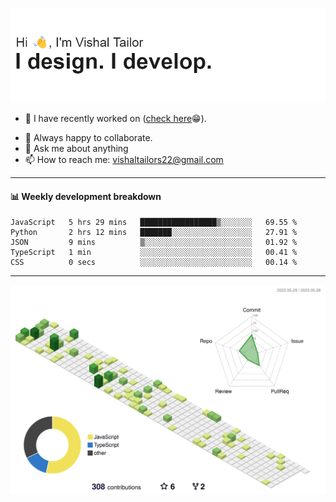 ![Hi, I'm Vishal Tailor. I design. I develop.](https://github.com/vishaltailors/vishaltailors/blob/main/header.png?raw=true)

- 🔭 I have recently worked on ([check here](https://vishaltailor.com)😁).
<!-- - 🎦 Currently watching: JavaScript: The Hard Parts By Will Sentance. -->
- 👯 Always happy to collaborate.
- 💬 Ask me about anything
- 📫 How to reach me: <a href="mailto:vishaltailors22@gmail.com">vishaltailors22@gmail.com</a>

<hr /> 
<h4>📊 Weekly development breakdown</h4>
<!--START_SECTION:waka-->

```text
JavaScript   5 hrs 29 mins   █████████████████▒░░░░░░░   69.55 %
Python       2 hrs 12 mins   ███████░░░░░░░░░░░░░░░░░░   27.91 %
JSON         9 mins          ▒░░░░░░░░░░░░░░░░░░░░░░░░   01.92 %
TypeScript   1 min           ░░░░░░░░░░░░░░░░░░░░░░░░░   00.41 %
CSS          0 secs          ░░░░░░░░░░░░░░░░░░░░░░░░░   00.14 %
```

<!--END_SECTION:waka-->
<hr /> 

![](./profile-3d-contrib/profile-green-animate.svg)

